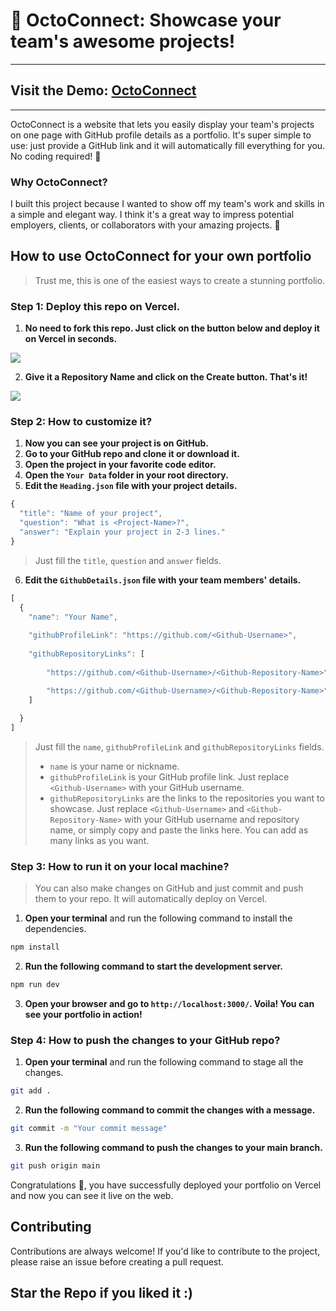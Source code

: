 # 🔗 OctoConnect: Showcase your team's awesome projects! 
___
## Visit the Demo: [OctoConnect](https://octoconnect.vercel.app/)
___
OctoConnect is a website that lets you easily display your team's projects on one page with GitHub profile details as a portfolio. It's super simple to use: just provide a GitHub link and it will automatically fill everything for you. No coding required! 🙌

### Why OctoConnect?

I built this project because I wanted to show off my team's work and skills in a simple and elegant way. I think it's a great way to impress potential employers, clients, or collaborators with your amazing projects. 🚀

## How to use OctoConnect for your own portfolio 
> Trust me, this is one of the easiest ways to create a stunning portfolio.

### Step 1: Deploy this repo on Vercel. 
1. **No need to fork this repo. Just click on the button below and deploy it on Vercel in seconds.**

<a href="https://vercel.com/new/clone?s=https%3A%2F%2Fgithub.com%2Fsubham-maity%2FOctoConnect&showOptionalTeamCreation=false">![](https://vercel.com/button)</a>

2. **Give it a Repository Name and click on the Create button. That's it!**

![](https://private-user-images.githubusercontent.com/97989643/239226724-53627712-39d3-4ed0-8b41-c7a5738423be.jpg?jwt=eyJhbGciOiJIUzI1NiIsInR5cCI6IkpXVCJ9.eyJrZXkiOiJrZXkxIiwiZXhwIjoxNjg0NDI2NDY3LCJuYmYiOjE2ODQ0MjYxNjcsInBhdGgiOiIvOTc5ODk2NDMvMjM5MjI2NzI0LTUzNjI3NzEyLTM5ZDMtNGVkMC04YjQxLWM3YTU3Mzg0MjNiZS5qcGc_WC1BbXotQWxnb3JpdGhtPUFXUzQtSE1BQy1TSEEyNTYmWC1BbXotQ3JlZGVudGlhbD1BS0lBSVdOSllBWDRDU1ZFSDUzQSUyRjIwMjMwNTE4JTJGdXMtZWFzdC0xJTJGczMlMkZhd3M0X3JlcXVlc3QmWC1BbXotRGF0ZT0yMDIzMDUxOFQxNjA5MjdaJlgtQW16LUV4cGlyZXM9MzAwJlgtQW16LVNpZ25hdHVyZT0xZjNmYjRjNjg0YjRlNzYyMDViOWVkOTg1YTE5ZGYxOTU1NDEyYTdlYzZkYzMwMmY0OGY5NzVlZjk2Nzc0NzQwJlgtQW16LVNpZ25lZEhlYWRlcnM9aG9zdCJ9.D0WdwV3kbxueBPtlUNw-odIb-QbWPzsJfCvb31apoNU)


### Step 2: How to customize it?

1. **Now you can see your project is on GitHub.**
2. **Go to your GitHub repo and clone it or download it.**
3. **Open the project in your favorite code editor.**
4. **Open the `Your Data` folder in your root directory.**
5. **Edit the `Heading.json` file with your project details.**
```ts
{
  "title": "Name of your project",
  "question": "What is <Project-Name>?",
  "answer": "Explain your project in 2-3 lines."
}
```
> Just fill the `title`, `question` and `answer` fields.
6. **Edit the `GithubDetails.json` file with your team members' details.**
```ts
[
  {
    "name": "Your Name",
      
    "githubProfileLink": "https://github.com/<Github-Username>",
      
    "githubRepositoryLinks": [
        
        "https://github.com/<Github-Username>/<Github-Repository-Name>",

        "https://github.com/<Github-Username>/<Github-Repository-Name>"
    ]
  
  }
]
```
> Just fill the `name`, `githubProfileLink` and `githubRepositoryLinks` fields.
> - `name` is your name or nickname.
> - `githubProfileLink` is your GitHub profile link. Just replace `<Github-Username>` with your GitHub username.
> - `githubRepositoryLinks` are the links to the repositories you want to showcase. Just replace `<Github-Username>` and `<Github-Repository-Name>` with your GitHub username and repository name, or simply copy and paste the links here. You can add as many links as you want.


### Step 3: How to run it on your local machine?
> You can also make changes on GitHub and just commit and push them to your repo. It will automatically deploy on Vercel.
1. **Open your terminal** and run the following command to install the dependencies.
```bash
npm install
```
2. **Run the following command to start the development server.**
```bash
npm run dev
```
3. **Open your browser and go to `http://localhost:3000/`. Voila! You can see your portfolio in action!**

### Step 4: How to push the changes to your GitHub repo?

1. **Open your terminal** and run the following command to stage all the changes.
```bash
git add .
```
2. **Run the following command to commit the changes with a message.**
```bash
git commit -m "Your commit message"
```
3. **Run the following command to push the changes to your main branch.**
```bash
git push origin main
```

Congratulations 🎉, you have successfully deployed your portfolio on Vercel and now you can see it live on the web.

## Contributing

Contributions are always welcome! If you'd like to contribute to the project, please raise an issue before creating a pull request.

## Star the Repo if you liked it :)

